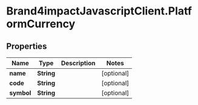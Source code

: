 # Brand4impactJavascriptClient.PlatformCurrency

## Properties

Name | Type | Description | Notes
------------ | ------------- | ------------- | -------------
**name** | **String** |  | [optional] 
**code** | **String** |  | [optional] 
**symbol** | **String** |  | [optional] 


